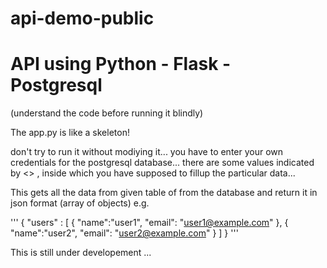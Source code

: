 # api-demo-public
# API using Python - Flask - Postgresql
(understand the code before running it blindly)

The app.py is like a skeleton!

don't try to run it without modiying it...
you have to enter your own credentials for the postgresql database...
there are some values indicated by <> , inside which you have supposed to fillup the particular data...

This gets all the data from given table of from the database and return it in json format (array of objects)
e.g.

'''
{
  "users" : [
  {
    "name":"user1",
    "email": "user1@example.com"
  },
  {
    "name":"user2",
    "email": "user2@example.com"
  }
  ]
}
'''

This is still under developement ...
